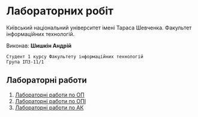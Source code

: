 # Лабораторних робіт

Київський національний університет імені Тараса Шевченка. Факультет інформаційних технологій.

Виконав: **Шишкін Андрій**

    Студент 1 курсу Факультету інформаційних технологій
    Група ІПЗ-11/1

## Лабораторні работи

1. [Лабораторні работи по ОП](https://andreyshyshkin.github.io/AndreyShyshkin/Labs/op)
2. [Лабораторні работи по ОПІ](https://andreyshyshkin.github.io/AndreyShyshkin/Labs/opi)
3. [Лабораторні работи по АК](https://andreyshyshkin.github.io/Labs/ak/)
